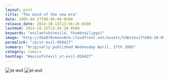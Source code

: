 ```yaml
---
layout: post
title: "The mind of the new era"
date: 2005-04-27T00:00:00-0500
release_date: 2014-10-15T13:56:26-0500
lastmod: 2014-10-15T13:56:26-0500
keywords: "evilaetsbstevild, thumbnailjpgst"
image: "http://d3e878vmunx8cm.cloudfront.net/assets/%5Bstevil%5D4-26-05thumbnail.jpg"
permalink: "/p/st-evil-050427"
summary: "Originally published Wednesday April, 27th 2005"
category: comics
hashtag: "#axisofstevil_st-evil-050427"
---
```


![st-evil](http://d3e878vmunx8cm.cloudfront.net/assets/%5Bstevil%5D4-26-05thumbnail.jpg)
![st-evil](http://d3e878vmunx8cm.cloudfront.net/assets/%5BStevil%5D4-26-05.jpg)
